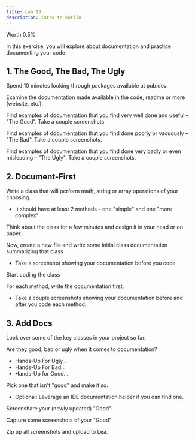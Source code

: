 ```yaml
---
title: Lab 13
description: intro to kotlin
---
```


Worth 0.5%

In this exercise, you will explore about documentation and practice documenting your code

## 1. The Good, The Bad, The Ugly

Spend 10 minutes looking through packages available at pub.dev.

Examine the documentation made available in the code, readme or more (website, etc.).

Find examples of documentation that you find very well done and useful – "The Good". Take a couple screenshots.

Find examples of documentation that you find done poorly or vacuously – "The Bad". Take a couple screenshots.

Find examples of documentation that you find done very badly or even misleading – "The Ugly". Take a couple screenshots.

## 2. Document-First

Write a class that will perform math, string or array operations of your choosing.

- It should have at least 2 methods – one "simple" and one "more complex"

Think about the class for a few minutes and design it in your head or on paper.

Now, create a new file and write some initial class documentation summarizing that class

- Take a screenshot showing your documentation before you code

Start coding the class

For each method, write the documentation first.

- Take a couple screenshots showing your documentation before and after you code each method.

## 3. Add Docs

Look over some of the key classes in your project so far.

Are they good, bad or ugly when it comes to documentation?

- Hands-Up For Ugly…
- Hands-Up For Bad…
- Hands-Up for Good…

Pick one that isn't "good" and make it so.

- Optional: Leverage an IDE documentation helper if you can find one.

Screenshare your (newly updated) "Good"!

Capture some screenshots of your "Good"

Zip up all screenshots and upload to Lea.
